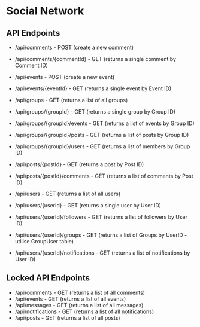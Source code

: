 # Social Network

## API Endpoints

- /api/comments - POST (create a new comment)
- /api/comments/{commentId} - GET (returns a single comment by Comment ID)

- /api/events - POST (create a new event)
- /api/events/{eventId} - GET (returns a single event by Event ID)

- /api/groups - GET (returns a list of all groups)
- /api/groups/{groupId} - GET (returns a single group by Group ID)
- /api/groups/{groupId}/events - GET (returns a list of events by Group ID)
- /api/groups/{groupId}/posts - GET (returns a list of posts by Group ID)
- /api/groups/{groupId}/users - GET (returns a list of members by Group ID)

- /api/posts/{postId} - GET (returns a post by Post ID)
- /api/posts/{postId}/comments - GET (returns a list of comments by Post ID)

- /api/users - GET (returns a list of all users)
- /api/users/{userId} - GET (returns a single user by User ID)
- /api/users/{userId}/followers - GET (returns a list of followers by User ID)
- /api/users/{userId}/groups - GET (returns a list of Groups by UserID - utilise GroupUser table)
- /api/users/{userId}/notifications - GET (returns a list of notifications by User ID)

## Locked API Endpoints

- /api/comments - GET (returns a list of all comments)
- /api/events - GET (returns a list of all events)
- /api/messages - GET (returns a list of all messages)
- /api/notifications - GET (returns a list of all notifications)
- /api/posts - GET (returns a list of all posts)
